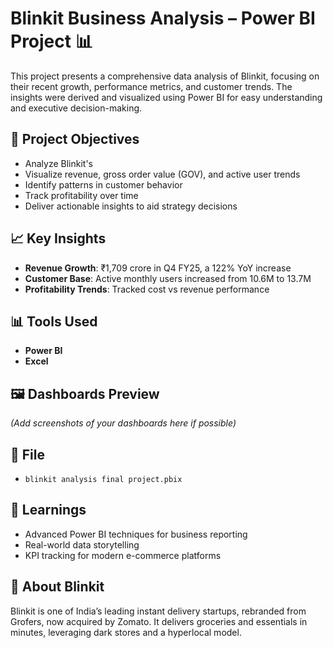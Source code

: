 # Blinkit Business Analysis – Power BI Project 📊

This project presents a comprehensive data analysis of Blinkit, focusing on their recent growth, performance metrics, and customer trends. The insights were derived and visualized using Power BI for easy understanding and executive decision-making.

## 🚀 Project Objectives

- Analyze Blinkit's 
- Visualize revenue, gross order value (GOV), and active user trends
- Identify patterns in customer behavior
- Track profitability over time
- Deliver actionable insights to aid strategy decisions

## 📈 Key Insights

- **Revenue Growth**: ₹1,709 crore in Q4 FY25, a 122% YoY increase
- **Customer Base**: Active monthly users increased from 10.6M to 13.7M
- **Profitability Trends**: Tracked cost vs revenue performance

## 📊 Tools Used

- **Power BI** 
- **Excel**

## 🖼️ Dashboards Preview

_(Add screenshots of your dashboards here if possible)_

## 📁 File

- `blinkit analysis final project.pbix` 


## 🧠 Learnings

- Advanced Power BI techniques for business reporting
- Real-world data storytelling
- KPI tracking for modern e-commerce platforms

## 📌 About Blinkit

Blinkit is one of India’s leading instant delivery startups, rebranded from Grofers, now acquired by Zomato. It delivers groceries and essentials in minutes, leveraging dark stores and a hyperlocal model.




